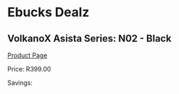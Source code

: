 
# Ebucks Dealz
## VolkanoX Asista Series: N02 - Black
[Product Page](https://www.ebucks.com/web/shop/productSelected.do?prodId=1196476833&catId=714972256)

Price: R399.00

Savings: 


	